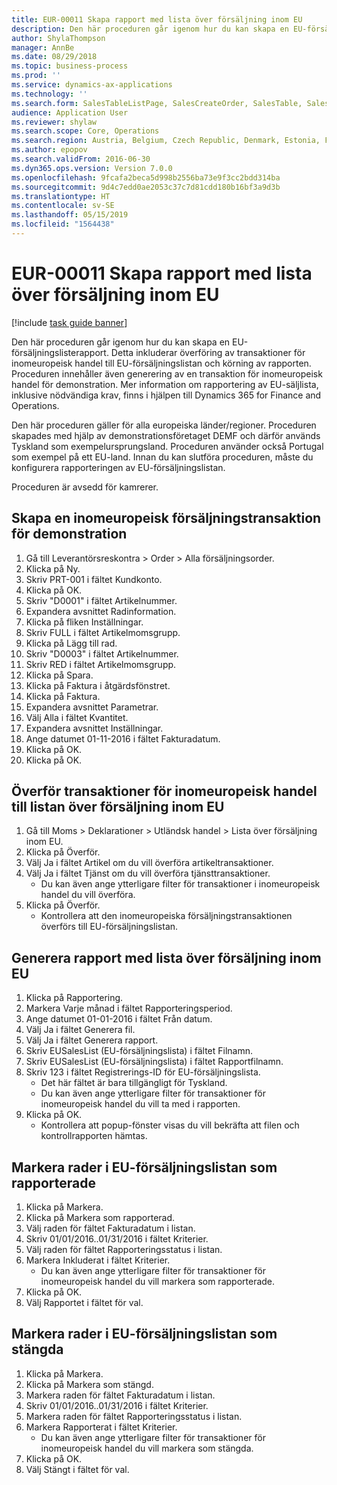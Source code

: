 ```yaml
---
title: EUR-00011 Skapa rapport med lista över försäljning inom EU
description: Den här proceduren går igenom hur du kan skapa en EU-försäljningslisterapport.
author: ShylaThompson
manager: AnnBe
ms.date: 08/29/2018
ms.topic: business-process
ms.prod: ''
ms.service: dynamics-ax-applications
ms.technology: ''
ms.search.form: SalesTableListPage, SalesCreateOrder, SalesTable, SalesEditLines,  EUSalesList, EUSalesListSelection, SysQueryForm, SysLookup
audience: Application User
ms.reviewer: shylaw
ms.search.scope: Core, Operations
ms.search.region: Austria, Belgium, Czech Republic, Denmark, Estonia, Finland, France, Germany, Hungary, Ireland, Italy, Latvia, Lithuania, Netherlands, Poland, Spain, Sweden, United Kingdom
ms.author: epopov
ms.search.validFrom: 2016-06-30
ms.dyn365.ops.version: Version 7.0.0
ms.openlocfilehash: 9fcafa2beca5d998b2556ba73e9f3cc2bdd314ba
ms.sourcegitcommit: 9d4c7edd0ae2053c37c7d81cdd180b16bf3a9d3b
ms.translationtype: HT
ms.contentlocale: sv-SE
ms.lasthandoff: 05/15/2019
ms.locfileid: "1564438"
---
```

# <a name="eur-00011-generate-the-eu-sales-list-report"></a>EUR-00011 Skapa rapport med lista över försäljning inom EU

[!include [task guide banner](../../includes/task-guide-banner.md)]

Den här proceduren går igenom hur du kan skapa en EU-försäljningslisterapport. Detta inkluderar överföring av transaktioner för inomeuropeisk handel till EU-försäljningslistan och körning av rapporten. Proceduren innehåller även generering av en transaktion för inomeuropeisk handel för demonstration. Mer information om rapportering av EU-säljlista, inklusive nödvändiga krav, finns i hjälpen till Dynamics 365 for Finance and Operations.

Den här proceduren gäller för alla europeiska länder/regioner. Proceduren skapades med hjälp av demonstrationsföretaget DEMF och därför används Tyskland som exempelursprungsland. Proceduren använder också Portugal som exempel på ett EU-land. Innan du kan slutföra proceduren, måste du konfigurera rapporteringen av EU-försäljningslistan.

Proceduren är avsedd för kamrerer.


## <a name="create-an-intra-community-sales-transaction-for-demo-purposes"></a>Skapa en inomeuropeisk försäljningstransaktion för demonstration
1. Gå till Leverantörsreskontra > Order > Alla försäljningsorder.
2. Klicka på Ny.
3. Skriv PRT-001 i fältet Kundkonto.
4. Klicka på OK.
5. Skriv "D0001" i fältet Artikelnummer.
6. Expandera avsnittet Radinformation.
7. Klicka på fliken Inställningar.
8. Skriv FULL i fältet Artikelmomsgrupp.
9. Klicka på Lägg till rad.
10. Skriv "D0003" i fältet Artikelnummer.
11. Skriv RED i fältet Artikelmomsgrupp.
12. Klicka på Spara.
13. Klicka på Faktura i åtgärdsfönstret.
14. Klicka på Faktura.
15. Expandera avsnittet Parametrar.
16. Välj Alla i fältet Kvantitet.
17. Expandera avsnittet Inställningar.
18. Ange datumet 01-11-2016 i fältet Fakturadatum.
19. Klicka på OK.
20. Klicka på OK.

## <a name="transfer-intra-community-trade-transactions-to-the-eu-sales-list"></a>Överför transaktioner för inomeuropeisk handel till listan över försäljning inom EU
1. Gå till Moms > Deklarationer > Utländsk handel > Lista över försäljning inom EU.
2. Klicka på Överför.
3. Välj Ja i fältet Artikel om du vill överföra artikeltransaktioner.
4. Välj Ja i fältet Tjänst om du vill överföra tjänsttransaktioner.
    * Du kan även ange ytterligare filter för transaktioner i inomeuropeisk handel du vill överföra.  
5. Klicka på Överför.
    * Kontrollera att den inomeuropeiska försäljningstransaktionen överförs till EU-försäljningslistan.  

## <a name="generate-the-eu-sales-list-report"></a>Generera rapport med lista över försäljning inom EU
1. Klicka på Rapportering.
2. Markera Varje månad i fältet Rapporteringsperiod.
3. Ange datumet 01-01-2016 i fältet Från datum.
4. Välj Ja i fältet Generera fil.
5. Välj Ja i fältet Generera rapport.
6. Skriv EUSalesList (EU-försäljningslista) i fältet Filnamn.
7. Skriv EUSalesList (EU-försäljningslista) i fältet Rapportfilnamn.
8. Skriv 123 i fältet Registrerings-ID för EU-försäljningslista.
    * Det här fältet är bara tillgängligt för Tyskland.  
    * Du kan även ange ytterligare filter för transaktioner för inomeuropeisk handel du vill ta med i rapporten.  
9. Klicka på OK.
    * Kontrollera att popup-fönster visas du vill bekräfta att filen och kontrollrapporten hämtas.  

## <a name="mark-eu-sales-list-lines-as-reported"></a>Markera rader i EU-försäljningslistan som rapporterade
1. Klicka på Markera.
2. Klicka på Markera som rapporterad.
3. Välj raden för fältet Fakturadatum i listan.
4. Skriv 01/01/2016..01/31/2016 i fältet Kriterier.
5. Välj raden för fältet Rapporteringsstatus i listan.
6. Markera Inkluderat i fältet Kriterier.
    * Du kan även ange ytterligare filter för transaktioner för inomeuropeisk handel du vill markera som rapporterade.  
7. Klicka på OK.
8. Välj Rapportet i fältet för val.

## <a name="mark-eu-sales-list-lines-as-closed"></a>Markera rader i EU-försäljningslistan som stängda
1. Klicka på Markera.
2. Klicka på Markera som stängd.
3. Markera raden för fältet Fakturadatum i listan.
4. Skriv 01/01/2016..01/31/2016 i fältet Kriterier.
5. Markera raden för fältet Rapporteringsstatus i listan.
6. Markera Rapporterat i fältet Kriterier.
    * Du kan även ange ytterligare filter för transaktioner för inomeuropeisk handel du vill markera som stängda.  
7. Klicka på OK.
8. Välj Stängt i fältet för val.


